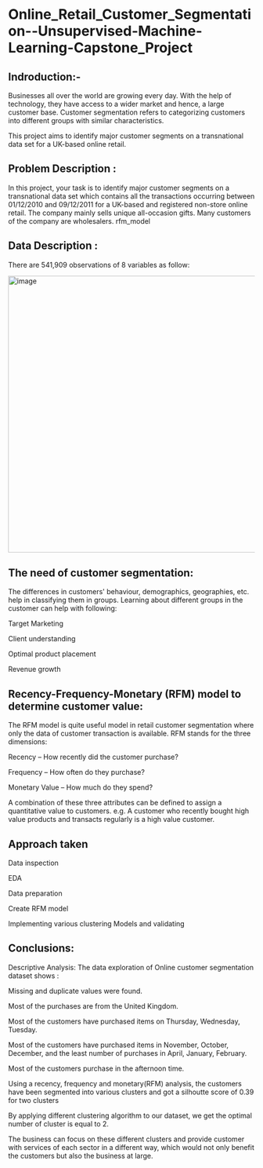 # Online_Retail_Customer_Segmentation--Unsupervised-Machine-Learning-Capstone_Project

## Indroduction:-

Businesses all over the world are growing every day. With the help of technology, they have access to a wider market and hence, a large customer base. Customer segmentation refers to categorizing customers into different groups with similar characteristics.

This project aims to identify major customer segments on a transnational data set for a UK-based online retail.

## Problem Description :
In this project, your task is to identify major customer segments on a transnational data set which contains all the transactions occurring between 01/12/2010 and 09/12/2011 for a UK-based and registered non-store online retail. The company mainly sells unique all-occasion gifts. Many customers of the company are wholesalers. rfm_model

## Data Description :

There are 541,909 observations of 8 variables as follow:

<img width="564" alt="image" src="https://user-images.githubusercontent.com/82973819/208286719-83574151-3e43-4e7a-b5d3-98734a3d957e.png">


## The need of customer segmentation:
The differences in customers' behaviour, demographics, geographies, etc. help in classifying them in groups. Learning about different groups in the customer can help with following:

Target Marketing

Client understanding

Optimal product placement

Revenue growth

## Recency-Frequency-Monetary (RFM) model to determine customer value:
The RFM model is quite useful model in retail customer segmentation where only the data of customer transaction is available. RFM stands for the three dimensions:

Recency – How recently did the customer purchase?

Frequency – How often do they purchase?

Monetary Value – How much do they spend?

A combination of these three attributes can be defined to assign a quantitative value to customers. e.g. A customer who recently bought high value products and transacts regularly is a high value customer.

## Approach taken
Data inspection

EDA 

Data preparation

Create RFM model

Implementing various clustering Models and validating


## Conclusions:
Descriptive Analysis:
The data exploration of Online customer segmentation dataset shows :

Missing and duplicate values were found.

Most of the purchases are from the United Kingdom.

Most of the customers have purchased items on Thursday, Wednesday, Tuesday.

Most of the customers have purchased items in November, October, December, and the least number of purchases in April, January, February.

Most of the customers purchase in the afternoon time.

Using a recency, frequency and monetary(RFM) analysis, the customers have been segmented into various clusters and got a silhoutte score of 0.39 for two clusters

By applying different clustering algorithm to our dataset, we get the optimal number of cluster is equal to 2.

The business can focus on these different clusters and provide customer with services of each sector in a different way, which would not only benefit the customers but also the business at large.

